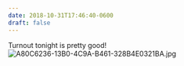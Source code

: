 ```yaml
---
date: 2018-10-31T17:46:40-0600
draft: false
---
```


Turnout tonight is pretty good! ![A80C6236-13B0-4C9A-B461-328B4E0321BA.jpg](http://ianwhitney.micro.blog/uploads/2018/1b79a9d5c5.jpg)

